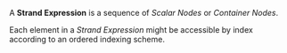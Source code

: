 A **Strand Expression** is a sequence of *Scalar Nodes* or *Container Nodes*.

Each element in a _Strand Expression_ might be accessible by index according to an ordered indexing scheme.